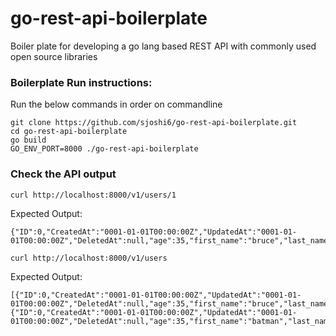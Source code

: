 # go-rest-api-boilerplate
Boiler plate for developing a go lang based REST API with commonly used open source libraries


### Boilerplate Run instructions:

Run the below commands in order on commandline
```
git clone https://github.com/sjoshi6/go-rest-api-boilerplate.git
cd go-rest-api-boilerplate
go build
GO_ENV_PORT=8000 ./go-rest-api-boilerplate
```

### Check the API output
```
curl http://localhost:8000/v1/users/1
```
Expected Output:
```
{"ID":0,"CreatedAt":"0001-01-01T00:00:00Z","UpdatedAt":"0001-01-01T00:00:00Z","DeletedAt":null,"age":35,"first_name":"bruce","last_name":"wayne"}
```

```
curl http://localhost:8000/v1/users
```
Expected Output:
```
[{"ID":0,"CreatedAt":"0001-01-01T00:00:00Z","UpdatedAt":"0001-01-01T00:00:00Z","DeletedAt":null,"age":35,"first_name":"bruce","last_name":"wayne"},{"ID":0,"CreatedAt":"0001-01-01T00:00:00Z","UpdatedAt":"0001-01-01T00:00:00Z","DeletedAt":null,"age":35,"first_name":"batman","last_name":""}]
```
